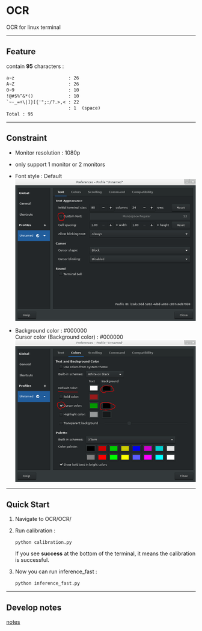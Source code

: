 # OCR

 OCR for linux terminal

***

## Feature

contain **95** characters :  

```text
a~z                    : 26 
A~Z                    : 26
0~9                    : 10
!@#$%^&*()             : 10
`~-_=+\|]}[{'";:/?.>,< : 22
                       : 1  (space)
Total : 95
```

***

## Constraint

* Monitor resolution : 1080p

* only support 1 monitor or 2 monitors

* Font style : Default  
![Font style](OCR/misc/1.PNG)

* Background color : #000000  
Cursor color (Background color) : #000000  
![Background color](OCR/misc/2.PNG)

<!-- * Close windows notification  
![close windows notification](OCR/misc/3.PNG) -->

***

## Quick Start

1. Navigate to OCR/OCR/

2. Run calibration :
    ```text
    python calibration.py
    ```
    If you see **success** at the bottom of the terminal, it means the calibration is successful.

3. Now you can run inference_fast :
    ```text
    python inference_fast.py
    ```

***

## Develop notes

[notes](https://www.evernote.com/shard/s198/sh/98ed70d8-1980-3952-eaec-3e5df3879652/a3cf73b2bb63d88fe7fd340f7d877d02)
